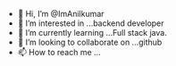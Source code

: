 - 👋 Hi, I’m @ImAnilkumar
- 👀 I’m interested in ...backend developer
- 🌱 I’m currently learning ...Full stack java. 
- 💞️ I’m looking to collaborate on ...github
- 📫 How to reach me ...

<!---
ImAnilkumar/ImAnilkumar is a ✨ special ✨ repository because its `README.md` (this file) appears on your GitHub profile.
You can click the Preview link to take a look at your changes.
--->
